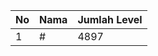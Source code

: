 | No | Nama            | Jumlah Level |
|----|-----------------|--------------|
| 1  | #    |    4897        |
